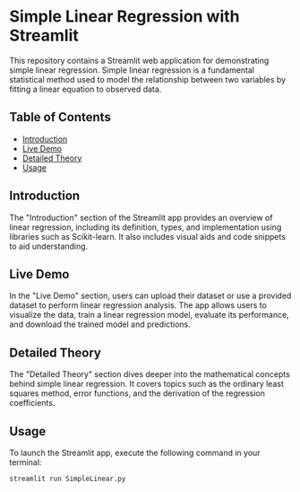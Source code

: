 # Simple Linear Regression with Streamlit

This repository contains a Streamlit web application for demonstrating simple linear regression. Simple linear regression is a fundamental statistical method used to model the relationship between two variables by fitting a linear equation to observed data.

## Table of Contents
- [Introduction](#introduction)
- [Live Demo](#live-demo)
- [Detailed Theory](#detailed-theory)
- [Usage](#usage)

## Introduction

The "Introduction" section of the Streamlit app provides an overview of linear regression, including its definition, types, and implementation using libraries such as Scikit-learn. It also includes visual aids and code snippets to aid understanding.

## Live Demo

In the "Live Demo" section, users can upload their dataset or use a provided dataset to perform linear regression analysis. The app allows users to visualize the data, train a linear regression model, evaluate its performance, and download the trained model and predictions.

## Detailed Theory

The "Detailed Theory" section dives deeper into the mathematical concepts behind simple linear regression. It covers topics such as the ordinary least squares method, error functions, and the derivation of the regression coefficients.

## Usage

To launch the Streamlit app, execute the following command in your terminal:

```
streamlit run SimpleLinear.py
```


